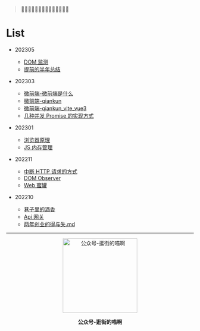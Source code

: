 > 🤩🤩🤩🤩🤩🤩🤩🤩🤩🤩🤩🤩🤩🤩

# List

- 202305

  - [DOM 监测](./202305/DOM监测.md)
  - [提前的半年总结](./202305/提前的半年总结.md)

- 202303

  - [微前端-微前端是什么](./202303/微前端.md)
  - [微前端-qiankun](./202303/qiankun.md)
  - [微前端-qiankun_vite_vue3](./202303/qiankun_vite_vue3.md)
  - [几种并发 Promise 的实现方式](./202303/%E5%87%A0%E7%A7%8D%E5%B9%B6%E5%8F%91Promise%E7%9A%84%E5%AE%9E%E7%8E%B0.md)

- 202301

  - [浏览器原理](./202301/浏览器原理.md)
  - [JS 内存管理](./202301/js内存/readme.md)

- 202211

  - [中断 HTTP 请求的方式](./202211/中断HTTP请求.md)
  - [DOM Observer](./202211/Observer.md)
  - [Web 蜜罐](./202211/Web蜜罐.md)

- 202210
  - [巷子里的酒香](./202210/巷子里的酒香.md)
  - [Api 网关](./202210/Api网关.md)
  - [两年创业的得与失.md](./202210/两年创业的得与失.md)

---

<div align="center">

<img alt="公众号-逛街的喵啊" src="https://b2.swlwsflow.tk/file/swlws-b2/wechat/qrcode_344.jpg" width=200 />

<strong>公众号-逛街的喵啊</strong>

</div>
